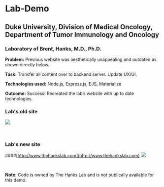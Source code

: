 # Lab-Demo

## Duke University, Division of Medical Oncology, Department of Tumor Immunology and Oncology
### Laboratory of Brent, Hanks, M.D., Ph.D.  

**Problem:**  	Previous website was aesthetically unappealing and outdated as shown directly below.

**Task:**       Transfer all content over to backend server. Update UX/UI.

**Technologies used:** Node.js, Express.js, EJS, Materialize

**Outcome:** 	Success! Recreated the lab’s website with up to date technologies.


### Lab's old site
![](oldlab.gif)


<br>



### Lab's new site  
####[http://www.thehankslab.com](http://www.thehankslab.com)
![](hanksfinal.gif)



<br>

**Note:**  Code is owned by The Hanks Lab and is not publically available for this demo.
